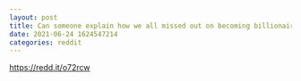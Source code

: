 ```yaml
--- 
layout: post 
title: Can someone explain how we all missed out on becoming billionaires today? 😂 
date: 2021-06-24 1624547214 
categories: reddit 
--- 
```

https://redd.it/o72rcw